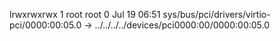 lrwxrwxrwx 1 root root 0 Jul 19 06:51 sys/bus/pci/drivers/virtio-pci/0000:00:05.0 -> ../../../../devices/pci0000:00/0000:00:05.0

